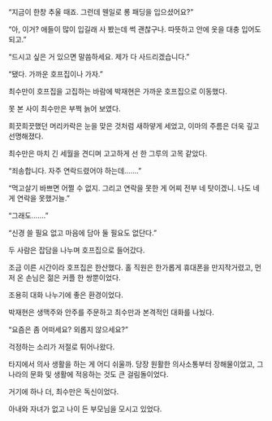 “지금이 한창 추울 때죠. 그런데 웬일로 롱 패딩을 입으셨어요?”

“아, 이거? 애들이 많이 입길래 사 봤는데 썩 괜찮구나. 따뜻하고 안에 옷을 대충 입어도 되고.”

“드시고 싶은 거 있으면 말씀하세요. 제가 다 사드리겠습니다.”

“됐다. 가까운 호프집이나 가자.”

최수만이 호프집을 고집하는 바람에 박재현은 가까운 호프집으로 이동했다.

못 본 사이 최수만은 부쩍 늙어 보였다.

희끗희끗했던 머리카락은 눈을 맞은 것처럼 새하얗게 세었고, 이마의 주름은 더욱 깊고 선명해졌다.

최수만은 마치 긴 세월을 견디며 고고하게 선 한 그루의 고목 같았다.

“죄송합니다. 자주 연락드렸어야 하는데…….”

“먹고살기 바쁘면 어쩔 수 없지. 그리고 연락을 못한 게 어찌 전부 네 탓이겠니. 나도 네게 연락을 못했거늘.”

“그래도…….”

“신경 쓸 필요 없고 마음에 담아 둘 필요도 없단다.”

두 사람은 잡담을 나누며 호프집으로 들어갔다.

조금 이른 시간이라 호프집은 한산했다. 홀 직원은 한가롭게 휴대폰을 만지작거렸고, 먼저 온 손님은 젊은 커플 한 쌍뿐이었다.

조용히 대화 나누기에 좋은 환경이었다.

박재현은 생맥주와 안주를 주문하고 최수만과 본격적인 대화를 나눴다.

“요즘은 좀 어떠세요? 외롭지 않으세요?”

걱정하는 소리가 저절로 튀어나왔다.

타지에서 의사 생활을 하는 게 어디 쉬울까. 당장 원활한 의사소통부터 장해물이었고, 그 나라의 문화 및 생활에 적응하는 것도 큰 걸림돌이었다.

거기에 하나 더, 최수만은 독신이었다.

아내와 자녀가 없고 나이 든 부모님을 모시고 있었다.